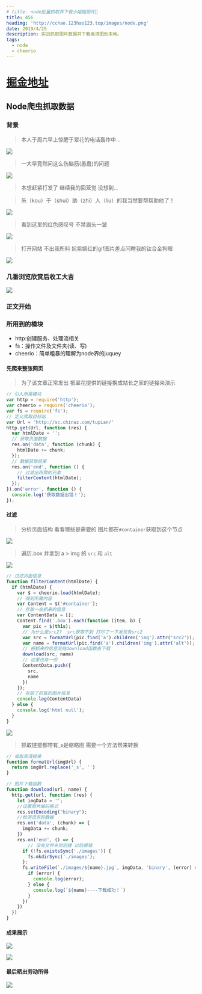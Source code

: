 ```yaml
---
# title: node批量抓取并下载小姐姐照片👧
title: 456
headimg: 'http://cchao.123hao123.top/images/node.png'
date: 2019/4/25
description: 实战抓取图片数据并下载高清图到本地。
tags:
  - node
  - cheerio
---
```

# [掘金地址](https://juejin.im/post/5cda19dd518825696125effc)

## Node爬虫抓取数据

### 背景
> 本人于周六早上惊醒于翠花的电话轰炸中...

![](https://user-gold-cdn.xitu.io/2019/5/16/16abe54479fc0f99?w=243&h=196&f=png&s=20645)

> 一大早竟然问这么伤脑筋(愚蠢)的问题


![](https://user-gold-cdn.xitu.io/2019/5/16/16abe58df19f22da?w=420&h=173&f=png&s=25530)

> 本想赶紧打发了 继续我的回笼觉 没想到...

> 乐（kou）于（shui）助（zhi）人（liu）的我当然要帮帮助他了！


![](https://user-gold-cdn.xitu.io/2019/5/16/16abe5e09aecfea7?w=430&h=169&f=png&s=15923)

> 看到这里的红色感叹号 不禁眉头一皱


![](https://user-gold-cdn.xitu.io/2019/5/16/16abe60ae2d872e6?w=431&h=334&f=png&s=220271)

> 打开网站 不出我所料 姹紫嫣红的gif图片差点闪瞎我的钛合金狗眼




![](https://user-gold-cdn.xitu.io/2019/5/16/16abe626fd0d20ed?w=399&h=282&f=gif&s=1613048)

### 几番浏览欣赏后收工大吉

![](https://user-gold-cdn.xitu.io/2019/5/16/16abe685d9a061e9?w=423&h=189&f=png&s=17244)

### 正文开始

### 所用到的模块
- http:创建服务、处理流相关
- fs：操作文件及文件夹(读、写)
- cheerio：简单粗暴的理解为node界的juquey

#### 先爬来整张网页

> 为了该文章正常发出 把翠花提供的链接换成站长之家的链接来演示

```javascript
// 引入所需模块
var http = require('http');
var cheerio = require('cheerio');
var fs = require('fs');
// 定义爬取目标站
var Url = 'http://sc.chinaz.com/tupian/'
http.get(Url, function (res) {
  var htmlDate = '';
  // 获取页面数据
  res.on('data', function (chunk) {
    htmlDate += chunk;
  });
  // 数据获取结束
  res.on('end', function () {
    // 过滤出所需的元素
    filterContent(htmlDate);
  });
}).on('error', function () {
  console.log('获取数据出错！');
});
```

#### 过滤
> 分析页面结构 看看哪些是需要的 图片都在`#container`获取到这个节点

![](https://user-gold-cdn.xitu.io/2019/5/16/16abee1ded6603bf?w=1154&h=800&f=png&s=596633)
> 遍历.box 并拿到 a > img 的 `src` 和 `alt`


![](https://user-gold-cdn.xitu.io/2019/5/16/16abee3ed787389c?w=740&h=352&f=png&s=68543)
```javascript
// 过滤页面信息
function filterContent(htmlDate) {
  if (htmlDate) {
    var $ = cheerio.load(htmlDate);
    // 得到所需内容
    var Content = $('#container');
    // 存放一会抓来的信息
    var ContentData = [];
    Content.find('.box').each(function (item, b) {
      var pic = $(this);
      // 为什么是src2?  src获取不到 打印了一下发现有src2
      var src = formatUrl(pic.find('a').children('img').attr('src2'));
      var name = formatUrl(pic.find('a').children('img').attr('alt'));
      // 把抓来的信息交给download函数去下载
      download(src, name)
      // 这里也存一份
      ContentData.push({
        src,
        name
      })
    });
    // 存放了抓取的图片信息
    console.log(ContentData)
  } else {
    console.log('html null');
  }
}
```



![](https://user-gold-cdn.xitu.io/2019/5/15/16ab94b6c883ac6a?w=642&h=161&f=png&s=22958)
> 抓取链接都带有_s是缩略图 需要一个方法帮来转换

```javascript
// 或取高清链接
function formatUrl(imgUrl) {
  return imgUrl.replace('_s', '')
}
```


```javascript
// 图片下载函数
function download(url, name) {
  http.get(url, function (res) {
    let imgData = '';
    //设置图片编码格式
    res.setEncoding("binary");
    //检测请求的数据
    res.on('data', (chunk) => {
      imgData += chunk;
    })
    res.on('end', () => {
        // 没有文件夹则创建 以防报错
      if (!fs.existsSync('./images')) {
        fs.mkdirSync('./images');
      };
      fs.writeFile(`./images/${name}.jpg`, imgData, 'binary', (error) => {
        if (error) {
          console.log(error);
        } else {
          console.log(`${name}----下载成功！`)
        }
      })
    })
  })
}
```

#### 成果展示

![](https://user-gold-cdn.xitu.io/2019/5/16/16abe735b0faa039?w=1239&h=647&f=png&s=175270)

![](https://user-gold-cdn.xitu.io/2019/5/15/16ab95e6602948f5?w=1193&h=529&f=jpeg&s=101228)




#### 最后晒出劳动所得

![](https://user-gold-cdn.xitu.io/2019/5/16/16abe8f5e9d0951b?w=573&h=567&f=png&s=599827)